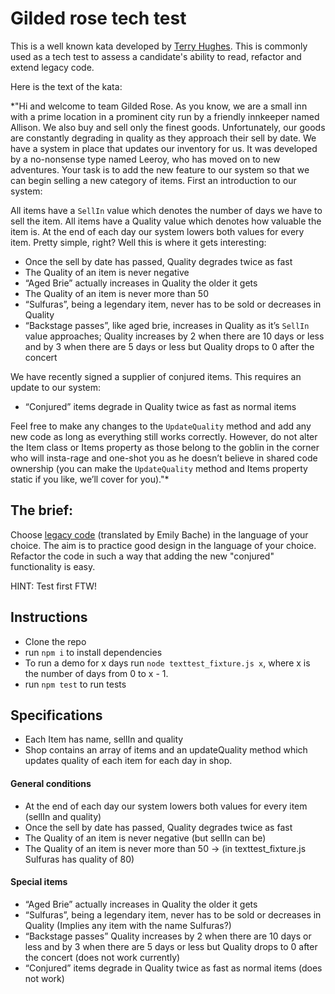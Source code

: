 # Gilded rose tech test

This is a well known kata developed by [Terry Hughes](http://iamnotmyself.com/2011/02/13/refactor-this-the-gilded-rose-kata/). This is commonly used as a tech test to assess a candidate's ability to read, refactor and extend legacy code.

Here is the text of the kata:

*"Hi and welcome to team Gilded Rose. As you know, we are a small inn with a prime location in a prominent city run by a friendly innkeeper named Allison. We also buy and sell only the finest goods. Unfortunately, our goods are constantly degrading in quality as they approach their sell by date. We have a system in place that updates our inventory for us. It was developed by a no-nonsense type named Leeroy, who has moved on to new adventures. Your task is to add the new feature to our system so that we can begin selling a new category of items. First an introduction to our system:

All items have a `SellIn` value which denotes the number of days we have to sell the item. All items have a Quality value which denotes how valuable the item is. At the end of each day our system lowers both values for every item. Pretty simple, right? Well this is where it gets interesting:

- Once the sell by date has passed, Quality degrades twice as fast
- The Quality of an item is never negative
- “Aged Brie” actually increases in Quality the older it gets
- The Quality of an item is never more than 50
- “Sulfuras”, being a legendary item, never has to be sold or decreases in Quality
- “Backstage passes”, like aged brie, increases in Quality as it’s `SellIn` value approaches; Quality increases by 2 when there are 10 days or less and by 3 when there are 5 days or less but Quality drops to 0 after the concert

We have recently signed a supplier of conjured items. This requires an update to our system:

* “Conjured” items degrade in Quality twice as fast as normal items

Feel free to make any changes to the `UpdateQuality` method and add any new code as long as everything still works correctly. However, do not alter the Item class or Items property as those belong to the goblin in the corner who will insta-rage and one-shot you as he doesn’t believe in shared code ownership (you can make the `UpdateQuality` method and Items property static if you like, we’ll cover for you)."*

## The brief:

Choose [legacy code](https://github.com/emilybache/GildedRose-Refactoring-Kata) (translated by Emily Bache) in the language of your choice. The aim is to practice good design in the language of your choice. Refactor the code in such a way that adding the new "conjured" functionality is easy.

HINT: Test first FTW!

## Instructions

- Clone the repo
- run `npm i` to install dependencies
- To run a demo for x days run `node texttest_fixture.js x`, where x is the number of days from 0 to x - 1.
- run `npm test` to run tests

## Specifications

- Each Item has name, sellIn and quality
- Shop contains an array of items and an updateQuality method which updates quality of each item for each day in shop.

#### General conditions

- At the end of each day our system lowers both values for every item (sellIn and quality)
- Once the sell by date has passed, Quality degrades twice as fast
- The Quality of an item is never negative (but sellIn can be)
- The Quality of an item is never more than 50 -> (in texttest_fixture.js Sulfuras has quality of 80)

#### Special items

- “Aged Brie” actually increases in Quality the older it gets
- “Sulfuras”, being a legendary item, never has to be sold or decreases in Quality (Implies any item with the name Sulfuras?)
- “Backstage passes” Quality increases by 2 when there are 10 days or less and by 3 when there are 5 days or less but Quality drops to 0 after the concert (does not work currently)
- “Conjured” items degrade in Quality twice as fast as normal items (does not work)
